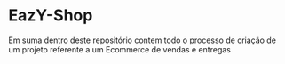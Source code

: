 # EazY-Shop
Em suma dentro deste repositório contem todo o processo de criação de um projeto referente a um Ecommerce de vendas e entregas
